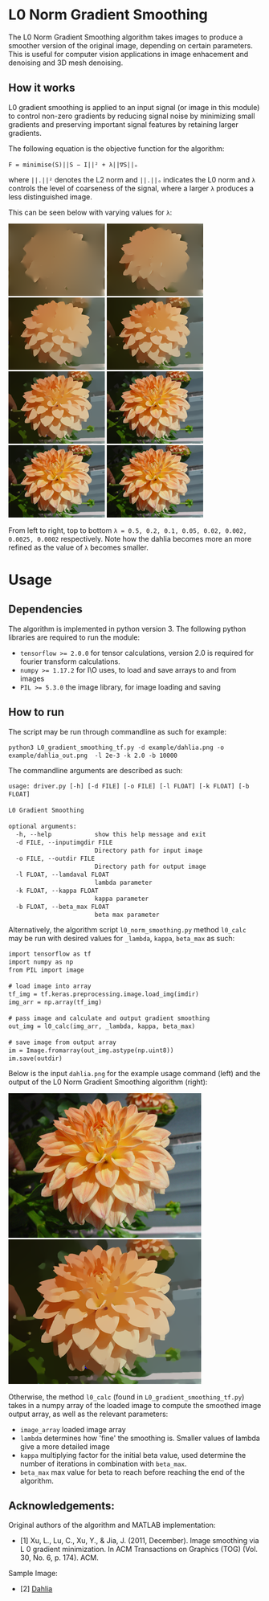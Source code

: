 # L0 Norm Gradient Smoothing 
The L0 Norm Gradient Smoothing algorithm takes images to produce a smoother version of the original image, depending on certain parameters. This is useful for computer vision applications in image enhacement and denoising and 3D mesh denoising. 


## How it works 
L0 gradient smoothing is applied to an input signal (or image in this module) to control non-zero gradients by reducing signal noise by minimizing small gradients and preserving important signal features by retaining larger gradients. 

The following equation is the objective function for the algorithm: 

`F = minimise(S)||S − I||² + λ||∇S||ₒ`

where `||.||²` denotes the L2 norm and `||.||ₒ` indicates the L0 norm and `λ` controls the level of coarseness of the signal, where a larger `λ` produces a less distinguished image. 

This can be seen below with varying values for `λ`:

![Dahlia_output](example/0_dahlia_out_l0.5.png) 
![Dahlia_output](example/1_dahlia_out_l0.2.png) 
![Dahlia_output](example/2_dahlia_out_l0.1.png) 
![Dahlia_output](example/3_dahlia_out_l0.05.png) 
![Dahlia_output](example/4_dahlia_out_l0.02.png) 
![Dahlia_output](example/5_dahlia_out_l0.002.png)
![Dahlia_output](example/6_dahlia_out_l0.0025.png)
![Dahlia_output](example/7_dahlia_out_l0.0002.png)

From left to right, top to bottom `λ = 0.5, 0.2, 0.1, 0.05, 0.02, 0.002, 0.0025, 0.0002` respectively. Note how the dahlia becomes more an more refined as the value of `λ` becomes smaller. 

# Usage

## Dependencies 
The algorithm is implemented in python version 3. The following python libraries are required to run the module: 

* `tensorflow >= 2.0.0` for tensor calculations, version 2.0 is required for fourier transform calculations. 
* `numpy >= 1.17.2` for I\O uses, to load and save arrays to and from images 
* `PIL >= 5.3.0` the image library, for image loading and saving 

## How to run
The script may be run through commandline as such for example:

```
python3 L0_gradient_smoothing_tf.py -d example/dahlia.png -o example/dahlia_out.png  -l 2e-3 -k 2.0 -b 10000
```

The commandline arguments are described as such: 
```
usage: driver.py [-h] [-d FILE] [-o FILE] [-l FLOAT] [-k FLOAT] [-b FLOAT]

L0 Gradient Smoothing

optional arguments:
  -h, --help            show this help message and exit
  -d FILE, --inputimgdir FILE
                        Directory path for input image
  -o FILE, --outdir FILE
                        Directory path for output image
  -l FLOAT, --lamdaval FLOAT
                        lambda parameter
  -k FLOAT, --kappa FLOAT
                        kappa parameter
  -b FLOAT, --beta_max FLOAT
                        beta max parameter
```

Alternatively, the algorithm script `l0_norm_smoothing.py` method `l0_calc` may be run 
with desired values for `_lambda`, `kappa`, `beta_max`  as such: 

```
import tensorflow as tf 
import numpy as np 
from PIL import image 

# load image into array 
tf_img = tf.keras.preprocessing.image.load_img(imdir)
img_arr = np.array(tf_img)

# pass image and calculate and output gradient smoothing 
out_img = l0_calc(img_arr, _lambda, kappa, beta_max)

# save image from output array 
im = Image.fromarray(out_img.astype(np.uint8))
im.save(outdir)
```

Below is the input `dahlia.png` for the example usage command (left) and the output of the L0 Norm Gradient Smoothing algorithm (right): 

![Dahlia](example/dahlia_smol.png) 
![Dahlia_output](example/dahlia_out_smol.png)

Otherwise, the method `l0_calc` (found in `L0_gradient_smoothing_tf.py`) takes in a numpy array of the loaded image to compute the smoothed image output array, as well as the relevant parameters: 

* `image_array` loaded image array
* `lambda` determines how 'fine' the smoothing is. Smaller values of lambda give a more detailed image
* `kappa` multiplying factor for the initial beta value, used determine the number of iterations in combination with `beta_max`. 
* `beta_max` max value for beta to reach before reaching the end of the algorithm. 


## Acknowledgements: 
Original authors of the algorithm and MATLAB implementation:
- [1]   Xu, L., Lu, C., Xu, Y., & Jia, J. (2011, December). Image smoothing via L 0 gradient minimization. In ACM Transactions on Graphics (TOG) (Vol. 30, No. 6, p. 174). ACM.
 
Sample Image: 
- [2]  [Dahlia](https://pixnio.com/flora-plants/flowers/dahlia-flowers/huge-peachy-dahlia-courtesy-of-roger-gibbons)